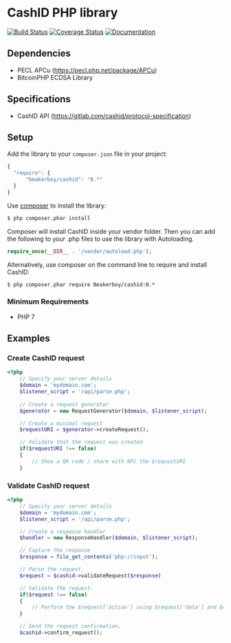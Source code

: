 # CashID PHP library
[![Build Status](https://travis-ci.org/Beakerboy/CashID.svg?branch=master)](https://travis-ci.org/Beakerboy/CashID)
[![Coverage Status](https://coveralls.io/repos/github/Beakerboy/CashID/badge.svg?branch=master)](https://coveralls.io/github/Beakerboy/CashID?branch=master)
[![Documentation](https://codedocs.xyz/Beakerboy/CashID.svg)](https://codedocs.xyz/Beakerboy/CashID/)


## Dependencies

- PECL APCu (https://pecl.php.net/package/APCu)
- BitcoinPHP ECDSA Library

## Specifications
- CashID API (https://gitlab.com/cashid/protocol-specification)

## Setup

 Add the library to your `composer.json` file in your project:

```javascript
{
  "require": {
      "beakerboy/cashid": "0.*"
  }
}
```

Use [composer](http://getcomposer.org) to install the library:

```bash
$ php composer.phar install
```

Composer will install CashID inside your vendor folder. Then you can add the following to your
.php files to use the library with Autoloading.

```php
require_once(__DIR__ . '/vendor/autoload.php');
```

Alternatively, use composer on the command line to require and install CashID:

```
$ php composer.phar require Beakerboy/cashid:0.*
```

### Minimum Requirements
 * PHP 7

## Examples

### Create CashID request

```PHP
<?php
    // Specify your server details
    $domain = 'mydomain.com';
    $listener_script = '/api/parse.php';
    
    // Create a request generator
    $generator = new RequestGenerator($domain, $listener_script);

    // Create a minimal request
    $requestURI = $generator->createRequest();

    // Validate that the request was created
    if($requestURI !== false)
    {
        // Show a QR code / share with NFC the $requestURI
    }
```

### Validate CashID request

```PHP
<?php
    // Specify your server details
    $domain = 'mydomain.com';
    $listener_script = '/api/parse.php';

    // Create a response handler
    $handler = new ResponseHandler($domain, $listener_script);

    // Capture the response
    $response = file_get_contents('php://input');

    // Parse the request.
    $request = $cashid->validateRequest($response)

    // Validate the request.
    if($request !== false)
    {
        // Perform the $request['action'] using $request['data'] and $request['metadata'].
    }

    // Send the request confirmation.
    $cashid->confirm_request();
```
